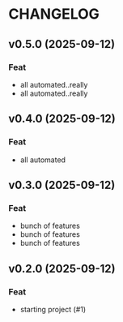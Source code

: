 # CHANGELOG

## v0.5.0 (2025-09-12)

### Feat

- all automated..really
- all automated..really

## v0.4.0 (2025-09-12)

### Feat

- all automated

## v0.3.0 (2025-09-12)

### Feat

- bunch of features
- bunch of features
- bunch of features

## v0.2.0 (2025-09-12)

### Feat

- starting project (#1)
